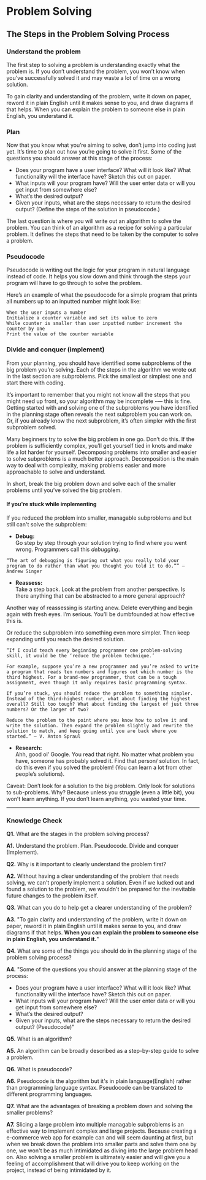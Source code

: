 # Problem Solving

## The Steps in the Problem Solving Process
### Understand the problem
The first step to solving a problem is understanding exactly what the problem is. If you don’t understand the problem, you won’t know when you’ve successfully solved it and may waste a lot of time on a wrong solution.

To gain clarity and understanding of the problem, write it down on paper, reword it in plain English until it makes sense to you, and draw diagrams if that helps. When you can explain the problem to someone else in plain English, you understand it.

### Plan
Now that you know what you’re aiming to solve, don’t jump into coding just yet. It’s time to plan out how you’re going to solve it first. Some of the questions you should answer at this stage of the process:

+ Does your program have a user interface? What will it look like? What functionality will the interface have? Sketch this out on paper.
+ What inputs will your program have? Will the user enter data or will you get input from somewhere else?
+ What’s the desired output?
+ Given your inputs, what are the steps necessary to return the desired output? (Define the steps of the solution in pseudocode.)

The last question is where you will write out an algorithm to solve the problem. You can think of an algorithm as a recipe for solving a particular problem. It defines the steps that need to be taken by the computer to solve a problem.

### Pseudocode
Pseudocode is writing out the logic for your program in natural language instead of code. It helps you slow down and think through the steps your program will have to go through to solve the problem.

Here’s an example of what the pseudocode for a simple program that prints all numbers up to an inputted number might look like:

```
When the user inputs a number
Initialize a counter variable and set its value to zero
While counter is smaller than user inputted number increment the counter by one
Print the value of the counter variable
```

### Divide and conquer (implement)
From your planning, you should have identified some subproblems of the big problem you’re solving. Each of the steps in the algorithm we wrote out in the last section are subproblems. Pick the smallest or simplest one and start there with coding.

It’s important to remember that you might not know all the steps that you might need up front, so your algorithm may be incomplete -— this is fine. Getting started with and solving one of the subproblems you have identified in the planning stage often reveals the next subproblem you can work on. Or, if you already know the next subproblem, it’s often simpler with the first subproblem solved.

Many beginners try to solve the big problem in one go. Don’t do this. If the problem is sufficiently complex, you’ll get yourself tied in knots and make life a lot harder for yourself. Decomposing problems into smaller and easier to solve subproblems is a much better approach. Decomposition is the main way to deal with complexity, making problems easier and more approachable to solve and understand.

In short, break the big problem down and solve each of the smaller problems until you’ve solved the big problem.

#### If you're stuck while implementing
If you reduced the problem into smaller, managable subproblems and but still can't solve the subproblem:

+ **Debug:** 
<br>Go step by step through your solution trying to find where you went wrong. Programmers call this *debugging*.

```
“The art of debugging is figuring out what you really told your program to do rather than what you thought you told it to do.”” — Andrew Singer
```

+ **Reassess:**
<br>Take a step back. Look at the problem from another perspective. Is there anything that can be abstracted to a more general approach?

Another way of reassessing is starting anew. Delete everything and begin again with fresh eyes. I’m serious. You’ll be dumbfounded at how effective this is.

Or reduce the subproblem into something even more simpler. Then keep expanding until you reach the desired solution.

```
“If I could teach every beginning programmer one problem-solving skill, it would be the ‘reduce the problem technique.’

For example, suppose you’re a new programmer and you’re asked to write a program that reads ten numbers and figures out which number is the third highest. For a brand-new programmer, that can be a tough assignment, even though it only requires basic programming syntax.

If you’re stuck, you should reduce the problem to something simpler. Instead of the third-highest number, what about finding the highest overall? Still too tough? What about finding the largest of just three numbers? Or the larger of two?

Reduce the problem to the point where you know how to solve it and write the solution. Then expand the problem slightly and rewrite the solution to match, and keep going until you are back where you started.” — V. Anton Spraul
```

+ **Research:**
<br>Ahh, good ol’ Google. You read that right. No matter what problem you have, someone has probably solved it. Find that person/ solution. In fact, do this even if you solved the problem! (You can learn a lot from other people’s solutions).

Caveat: Don’t look for a solution to the big problem. Only look for solutions to sub-problems. Why? Because unless you struggle (even a little bit), you won’t learn anything. If you don’t learn anything, you wasted your time.

---

### Knowledge Check

**Q1.** What are the stages in the problem solving process?

**A1.** Understand the problem. Plan. Pseudocode. Divide and conquer (Implement).

**Q2.** Why is it important to clearly understand the problem first?

**A2.** Without having a clear understanding of the problem that needs solving, we can't properly implement a solution. Even if we lucked out and found a solution to the problem, we wouldn't be prepared for the inevitable future changes to the problem itself.

**Q3.** What can you do to help get a clearer understanding of the problem?

**A3.** "To gain clarity and understanding of the problem, write it down on paper, reword it in plain English until it makes sense to you, and draw diagrams if that helps. **When you can explain the problem to someone else in plain English, you understand it.**"

**Q4.** What are some of the things you should do in the planning stage of the problem solving process?

**A4.** "Some of the questions you should answer at the planning stage of the process:

+ Does your program have a user interface? What will it look like? What functionality will the interface have? Sketch this out on paper.
+ What inputs will your program have? Will the user enter data or will you get input from somewhere else?
+ What’s the desired output?
+ Given your inputs, what are the steps necessary to return the desired output? (Pseudocode)"

**Q5.** What is an algorithm?

**A5.** An algorithm can be broadly described as a step-by-step guide to solve a problem.

**Q6.** What is pseudocode?

**A6.** Pseudocode is the algorithm but it's in plain language(English) rather than programming language syntax. Pseudocode can be translated to different programming languages.

**Q7.** What are the advantages of breaking a problem down and solving the smaller problems?

**A7.** Slicing a large problem into multiple managable subproblems is an effective way to implement complex and large projects. Because creating a e-commerce web app for example can and will seem daunting at first, but when we break down the problem into smaller parts and solve them one by one, we won't be as much intimidated as diving into the large problem head on. Also solving a smaller problem is ultimately easier and will give you a feeling of accomplishment that will drive you to keep working on the project, instead of being intimidated by it.


